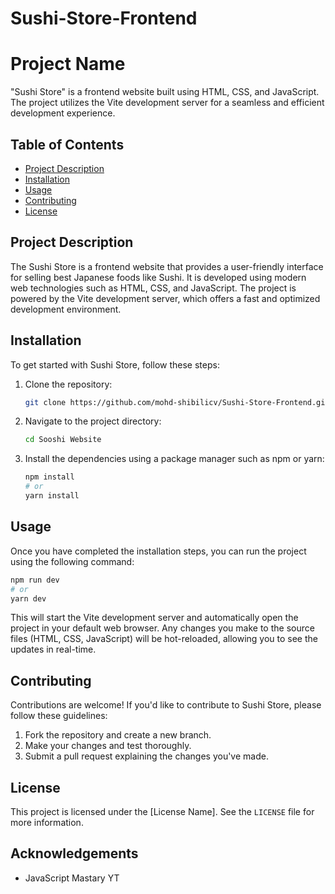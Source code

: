 # Sushi-Store-Frontend
# Project Name

"Sushi Store" is a frontend website built using HTML, CSS, and JavaScript. The project utilizes the Vite development server for a seamless and efficient development experience.

## Table of Contents

- [Project Description](#project-description)
- [Installation](#installation)
- [Usage](#usage)
- [Contributing](#contributing)
- [License](#license)

## Project Description

The Sushi Store is a frontend website that provides a user-friendly interface for selling best Japanese foods like Sushi. It is developed using modern web technologies such as HTML, CSS, and JavaScript. The project is powered by the Vite development server, which offers a fast and optimized development environment.

## Installation

To get started with Sushi Store, follow these steps:

1. Clone the repository:

   ```bash
   git clone https://github.com/mohd-shibilicv/Sushi-Store-Frontend.git
   ```

2. Navigate to the project directory:

   ```bash
   cd Sooshi Website
   ```

3. Install the dependencies using a package manager such as npm or yarn:

   ```bash
   npm install
   # or
   yarn install
   ```

## Usage

Once you have completed the installation steps, you can run the project using the following command:

```bash
npm run dev
# or
yarn dev
```

This will start the Vite development server and automatically open the project in your default web browser. Any changes you make to the source files (HTML, CSS, JavaScript) will be hot-reloaded, allowing you to see the updates in real-time.

## Contributing

Contributions are welcome! If you'd like to contribute to Sushi Store, please follow these guidelines:

1. Fork the repository and create a new branch.
2. Make your changes and test thoroughly.
3. Submit a pull request explaining the changes you've made.

## License

This project is licensed under the [License Name]. See the `LICENSE` file for more information.

## Acknowledgements

- JavaScript Mastary YT
